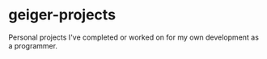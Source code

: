 # geiger-projects
Personal projects I've completed or worked on for my own development as a programmer.
